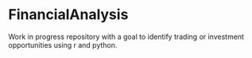 # FinancialAnalysis
Work in progress repository with a goal to identify trading or investment opportunities using r and python.
